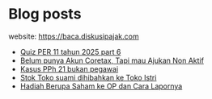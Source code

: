 # Blog posts

website: https://baca.diskusipajak.com

<!-- BLOG-POST-LIST:START -->
- [Quiz PER 11 tahun 2025 part 6](https://baca.diskusipajak.com/quiz-per-11-tahun-2025-part-6/)
- [Belum punya Akun Coretax, Tapi mau Ajukan Non Aktif](https://baca.diskusipajak.com/belum-punya-akun-coretax-tapi-mau-ajukan-non-aktif/)
- [Kasus PPh 21 bukan pegawai](https://baca.diskusipajak.com/kasus-pph-21-bukan-pegawai/)
- [Stok Toko suami dihibahkan ke Toko Istri](https://baca.diskusipajak.com/stok-toko-suami-dihibahkan-ke-toko-istri/)
- [Hadiah Berupa Saham ke OP dan Cara Lapornya](https://baca.diskusipajak.com/hadiah-berupa-saham-ke-op-dan-cara-lapornya/)
<!-- BLOG-POST-LIST:END -->

<!--
**kelaspajak/kelaspajak** is a ✨ _special_ ✨ repository because its `README.md` (this file) appears on your GitHub profile.

Here are some ideas to get you started:

- 🔭 I’m currently working on ...
- 🌱 I’m currently learning ...
- 👯 I’m looking to collaborate on ...
- 🤔 I’m looking for help with ...
- 💬 Ask me about ...
- 📫 How to reach me: ...
- 😄 Pronouns: ...
- ⚡ Fun fact: ...
-->
